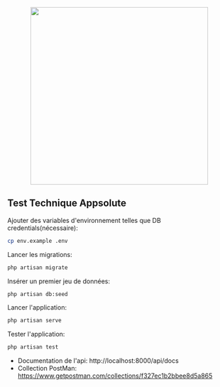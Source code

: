 <p align="center"><a href="https://laravel.com" target="_blank"><img src="https://raw.githubusercontent.com/laravel/art/master/logo-lockup/5%20SVG/2%20CMYK/1%20Full%20Color/laravel-logolockup-cmyk-red.svg" width="400"></a></p>


## Test Technique Appsolute

Ajouter des variables d'environnement telles que DB credentials(nécessaire):
```bash
cp env.example .env
```

Lancer les migrations:
```bash
php artisan migrate
```

Insérer un premier jeu de données:
```bash
php artisan db:seed
```

Lancer l'application:
```bash
php artisan serve
```

Tester l'application:
```bash
php artisan test
```

- Documentation de l'api: http://localhost:8000/api/docs
- Collection PostMan: https://www.getpostman.com/collections/f327ec1b2bbee8d5a865

